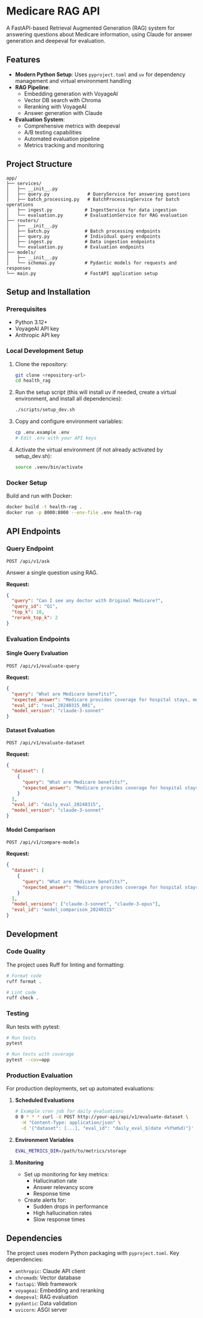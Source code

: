 # Medicare RAG API

A FastAPI-based Retrieval Augmented Generation (RAG) system for answering questions about Medicare information, using Claude for answer generation and deepeval for evaluation.

## Features

- **Modern Python Setup**: Uses `pyproject.toml` and `uv` for dependency management and virtual environment handling
- **RAG Pipeline**:
  - Embedding generation with VoyageAI
  - Vector DB search with Chroma
  - Reranking with VoyageAI
  - Answer generation with Claude
- **Evaluation System**:
  - Comprehensive metrics with deepeval
  - A/B testing capabilities
  - Automated evaluation pipeline
  - Metrics tracking and monitoring

## Project Structure

```
app/
├── services/
│   ├── __init__.py
│   ├── query.py              # QueryService for answering questions
│   ├── batch_processing.py   # BatchProcessingService for batch operations
│   ├── ingest.py            # IngestService for data ingestion
│   └── evaluation.py        # EvaluationService for RAG evaluation
├── routers/
│   ├── __init__.py
│   ├── batch.py             # Batch processing endpoints
│   ├── query.py             # Individual query endpoints
│   ├── ingest.py            # Data ingestion endpoints
│   └── evaluation.py        # Evaluation endpoints
├── models/
│   ├── __init__.py
│   └── schemas.py           # Pydantic models for requests and responses
└── main.py                  # FastAPI application setup
```

## Setup and Installation

### Prerequisites

- Python 3.12+
- VoyageAI API key
- Anthropic API key

### Local Development Setup

1. Clone the repository:

   ```bash
   git clone <repository-url>
   cd health_rag
   ```

2. Run the setup script (this will install uv if needed, create a virtual environment, and install all dependencies):

   ```bash
   ./scripts/setup_dev.sh
   ```

3. Copy and configure environment variables:

   ```bash
   cp .env.example .env
   # Edit .env with your API keys
   ```

4. Activate the virtual environment (if not already activated by setup_dev.sh):
   ```bash
   source .venv/bin/activate
   ```

### Docker Setup

Build and run with Docker:

```bash
docker build -t health-rag .
docker run -p 8000:8000 --env-file .env health-rag
```

## API Endpoints

### Query Endpoint

```
POST /api/v1/ask
```

Answer a single question using RAG.

**Request:**

```json
{
  "query": "Can I see any doctor with Original Medicare?",
  "query_id": "Q1",
  "top_k": 10,
  "rerank_top_k": 2
}
```

### Evaluation Endpoints

#### Single Query Evaluation

```
POST /api/v1/evaluate-query
```

**Request:**

```json
{
  "query": "What are Medicare benefits?",
  "expected_answer": "Medicare provides coverage for hospital stays, medical services, and preventive care.",
  "eval_id": "eval_20240315_001",
  "model_version": "claude-3-sonnet"
}
```

#### Dataset Evaluation

```
POST /api/v1/evaluate-dataset
```

**Request:**

```json
{
  "dataset": [
    {
      "query": "What are Medicare benefits?",
      "expected_answer": "Medicare provides coverage for hospital stays, medical services, and preventive care."
    }
  ],
  "eval_id": "daily_eval_20240315",
  "model_version": "claude-3-sonnet"
}
```

#### Model Comparison

```
POST /api/v1/compare-models
```

**Request:**

```json
{
  "dataset": [
    {
      "query": "What are Medicare benefits?",
      "expected_answer": "Medicare provides coverage for hospital stays, medical services, and preventive care."
    }
  ],
  "model_versions": ["claude-3-sonnet", "claude-3-opus"],
  "eval_id": "model_comparison_20240315"
}
```

## Development

### Code Quality

The project uses Ruff for linting and formatting:

```bash
# Format code
ruff format .

# Lint code
ruff check .
```

### Testing

Run tests with pytest:

```bash
# Run tests
pytest

# Run tests with coverage
pytest --cov=app
```

### Production Evaluation

For production deployments, set up automated evaluations:

1. **Scheduled Evaluations**

   ```bash
   # Example cron job for daily evaluations
   0 0 * * * curl -X POST http://your-api/api/v1/evaluate-dataset \
     -H "Content-Type: application/json" \
     -d '{"dataset": [...], "eval_id": "daily_eval_$(date +%Y%m%d)"}'
   ```

2. **Environment Variables**

   ```bash
   EVAL_METRICS_DIR=/path/to/metrics/storage
   ```

3. **Monitoring**
   - Set up monitoring for key metrics:
     - Hallucination rate
     - Answer relevancy score
     - Response time
   - Create alerts for:
     - Sudden drops in performance
     - High hallucination rates
     - Slow response times

## Dependencies

The project uses modern Python packaging with `pyproject.toml`. Key dependencies:

- `anthropic`: Claude API client
- `chromadb`: Vector database
- `fastapi`: Web framework
- `voyageai`: Embedding and reranking
- `deepeval`: RAG evaluation
- `pydantic`: Data validation
- `uvicorn`: ASGI server
